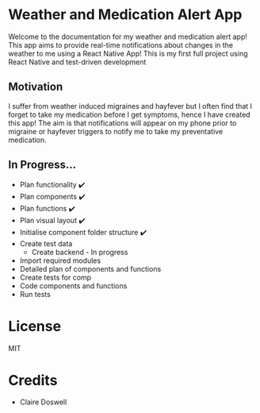 # Weather and Medication Alert App

Welcome to the documentation for my weather and medication alert app! This app aims to provide real-time notifications about changes in the weather to me using a React Native App! This is my first full project using React Native and test-driven development

## Motivation

I suffer from weather induced migraines and hayfever but I often find that I forget to take my medication before I get symptoms, hence I have created this app! The aim is that notifications will appear on my phone prior to migraine or hayfever triggers to notify me to take my preventative medication.

## In Progress...

- Plan functionality ✔️
- Plan components ✔️
- Plan functions ✔️
- Plan visual layout ✔️
- Initialise component folder structure ✔️
- Create test data
  - Create backend - In progress
- Import required modules
- Detailed plan of components and functions
- Create tests for comp
- Code components and functions
- Run tests

# License
MIT

# Credits

- Claire Doswell

